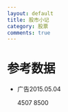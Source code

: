 ```yaml
---
layout: default
title: 股市小记
category: 股票
comments: true
---
```



# 参考数据


* 广告2015.05.04  

   4507   8500

 
